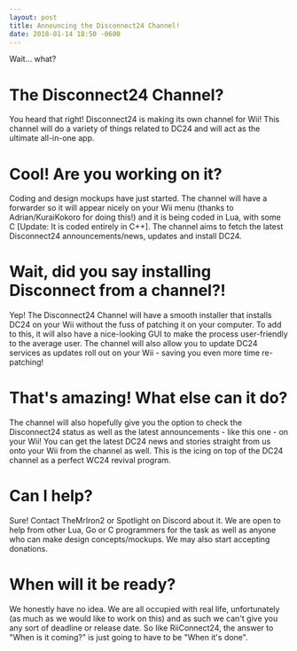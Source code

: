 ```yaml
---
layout: post
title: Announcing the Disconnect24 Channel!
date: 2018-01-14 18:50 -0600
---
```


Wait... what?

# The Disconnect24 Channel?
You heard that right! Disconnect24 is making its own channel for Wii! This channel will do a variety of things related to DC24 and will act as the ultimate all-in-one app.

# Cool! Are you working on it?
Coding and design mockups have just started. The channel will have a forwarder so it will appear nicely on your Wii menu (thanks to Adrian/KuraiKokoro for doing this!) and it is being coded in Lua, with some C [Update: It is coded entirely in C++]. The channel aims to fetch the latest Disconnect24 announcements/news, updates and install DC24.

# Wait, did you say installing Disconnect from a channel?!
Yep! The Disconnect24 Channel will have a smooth installer that installs DC24 on your Wii without the fuss of patching it on your computer. To add to this, it will also have a nice-looking GUI to make the process user-friendly to the average user. The channel will also allow you to update DC24 services as updates roll out on your Wii - saving you even more time re-patching!

# That's amazing! What else can it do?
The channel will also hopefully give you the option to check the Disconnect24 status as well as the latest announcements - like this one - on your Wii! You can get the latest DC24 news and stories straight from us onto your Wii from the channel as well. This is the icing on top of the DC24 channel as a perfect WC24 revival program.

# Can I help?
Sure! Contact TheMrIron2 or Spotlight on Discord about it. We are open to help from other Lua, Go or C programmers for the task as well as anyone who can make design concepts/mockups. We may also start accepting donations.

# When will it be ready?
We honestly have no idea. We are all occupied with real life, unfortunately (as much as we would like to work on this) and as such we can't give you any sort of deadline or release date. So like RiiConnect24, the answer to "When is it coming?" is just going to have to be "When it's done".
